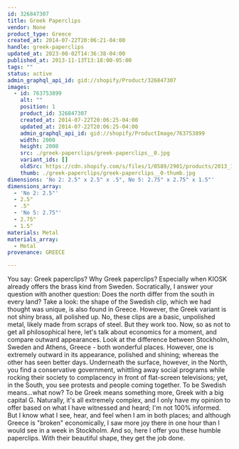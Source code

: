 ```yaml
---
id: 326847307
title: Greek Paperclips
vendor: None
product_type: Greece
created_at: 2014-07-22T20:06:21-04:00
handle: greek-paperclips
updated_at: 2023-08-02T14:36:38-04:00
published_at: 2013-11-13T13:18:00-05:00
tags: ""
status: active
admin_graphql_api_id: gid://shopify/Product/326847307
images:
  - id: 763753899
    alt: ""
    position: 1
    product_id: 326847307
    created_at: 2014-07-22T20:06:25-04:00
    updated_at: 2014-07-22T20:06:25-04:00
    admin_graphql_api_id: gid://shopify/ProductImage/763753899
    width: 2000
    height: 2000
    src: ./greek-paperclips/greek-paperclips__0.jpg
    variant_ids: []
    oldSrc: https://cdn.shopify.com/s/files/1/0589/2901/products/2013_11_09_Kiosk_0666.jpeg?v=1406073985
    thumb: ./greek-paperclips/greek-paperclips__0-thumb.jpg
dimensions: 'No 2: 2.5" x 2.5" x .5", No 5: 2.75" x 2.75" x 1.5"'
dimensions_array:
  - 'No 2: 2.5"'
  - 2.5"
  - .5"
  - 'No 5: 2.75"'
  - 2.75"
  - 1.5"
materials: Metal
materials_array:
  - Metal
provenance: GREECE

---
```


You say: Greek paperclips? Why Greek paperclips? Especially when KIOSK already offers the brass kind from Sweden. Socratically, I answer your question with another question: Does the north differ from the south in every land? Take a look: the shape of the Swedish clip, which we had thought was unique, is also found in Greece. However, the Greek variant is not shiny brass, all polished up. No, these clips are a basic, unpolished metal, likely made from scraps of steel. But they work too. Now, so as not to get all philosophical here, let's talk about economics for a moment, and compare outward appearances. Look at the difference between Stockholm, Sweden and Athens, Greece - both wonderful places. However, one is extremely outward in its appearance, polished and shining; whereas the other has seen better days. Underneath the surface, however, in the North, you find a conservative government, whittling away social programs while rocking their society to complacency in front of flat-screen televisions; yet, in the South, you see protests and people coming together. To be Swedish means...what now? To be Greek means something more, Greek with a big capital G. Naturally, it's all extremely complex, and I only have my opinion to offer based on what I have witnessed and heard; I'm not 100% informed. But I know what I see, hear, and feel when I am in both places; and although Greece is "broken" economically, I saw more joy there in one hour than I would see in a week in Stockholm. And so, here I offer you these humble paperclips. With their beautiful shape, they get the job done.